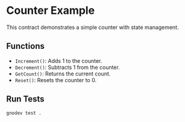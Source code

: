 # Counter Example

This contract demonstrates a simple counter with state management.

## Functions
- `Increment()`: Adds 1 to the counter.
- `Decrement()`: Subtracts 1 from the counter.
- `GetCount()`: Returns the current count.
- `Reset()`: Resets the counter to 0.

## Run Tests
```bash
gnodev test .